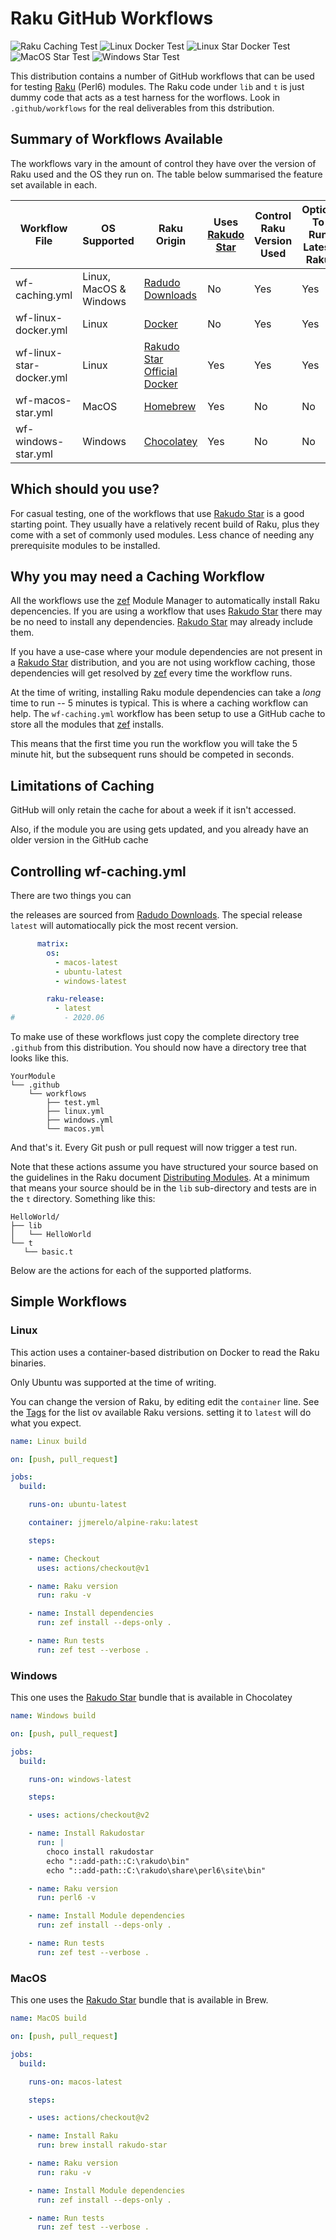 # Raku GitHub Workflows

![Raku Caching Test](https://github.com/pmqs/Raku-GitHub-Workflows/workflows/Raku%20Caching%20Test/badge.svg)
![Linux Docker Test](https://github.com/pmqs/Raku-GitHub-Workflows/workflows/Linux%20Docker%20Test/badge.svg)
![Linux Star Docker Test](https://github.com/pmqs/Raku-GitHub-Workflows/workflows/Linux%20Star%20Docker%20Test/badge.svg)
![MacOS Star Test](https://github.com/pmqs/Raku-GitHub-Workflows/workflows/MacOS%20Star%20Test/badge.svg)
![Windows Star Test](https://github.com/pmqs/Raku-GitHub-Workflows/workflows/Windows%20Star%20Test/badge.svg)

This distribution contains a number of  GitHub workflows that can be used for testing [Raku](https://www.raku.org/) (Perl6) modules. The Raku code under `lib` and `t` is just dummy code that acts as a test harness for the worflows. Look in `.github/workflows` for the real deliverables from this dstribution.


## Summary of Workflows Available

The workflows vary in the amount of control they have over the version of Raku used and the OS they run on. The table below summarised the feature set available in each.


Workflow File | OS Supported | Raku Origin |  Uses [Rakudo Star](https://rakudo.org/star) | Control Raku Version Used | Option To Run Latest Raku | GitHub Cache Support
---|---|---|---|---|---|---
wf-caching.yml | Linux, MacOS & Windows | [Radudo Downloads](https://rakudo.org/downloads/rakudo) | No | Yes | Yes | Yes
wf-linux-docker.yml | Linux | [Docker](https://hub.docker.com/r/jjmerelo/alpine-raku) | No | Yes | Yes | No
wf-linux-star-docker.yml | Linux | [Rakudo Star Official Docker](https://hub.docker.com/_/rakudo-star/) | Yes | Yes | Yes | No
wf-macos-star.yml |  MacOS | [Homebrew](https://github.com/Homebrew/homebrew-core/blob/master/Formula/rakudo-star.rb) | Yes | No  | No | No
wf-windows-star.yml | Windows | [Chocolatey](https://chocolatey.org/packages/rakudostar)  | Yes |  No | No | No

## Which should you use?

For casual testing, one of the workflows that use [Rakudo Star](https://rakudo.org/star) is a good starting point. They usually have a relatively recent build of Raku, plus they come with a set of commonly used modules. Less chance of needing any prerequisite modules to be installed.

## Why you may need a Caching Workflow

All the workflows use the [zef](https://github.com/ugexe/zef) Module Manager to automatically install Raku depencencies. If you are using a workflow that uses [Rakudo Star](https://rakudo.org/star) there may be no need to install any dependencies. [Rakudo Star](https://rakudo.org/star) may already include them.

If you have a use-case where your module dependencies are not present in a [Rakudo Star](https://rakudo.org/star) distribution, and you are not using workflow caching, those dependencies will get resolved by [zef](https://github.com/ugexe/zef) every time the workflow runs.

At the time of writing, installing Raku module dependencies can take a *long* time to run -- 5 minutes is typical. This is where a caching workflow can help. The `wf-caching.yml` workflow has been setup to use a GitHub cache to store all the modules that [zef](https://github.com/ugexe/zef) installs.

This means that the first time you run the workflow you will take the 5 minute hit, but the subsequent runs should be competed in seconds.


## Limitations of Caching

GitHub will only retain the cache for about a week if it isn't accessed.

Also, if the module you are using gets updated, and you already have an older version in the GitHub cache



## Controlling wf-caching.yml

There are two things you can

the releases are sourced from [Radudo Downloads](https://rakudo.org/downloads/rakudo). The special release `latest` will automatiocally pick the most recent version.

```yaml
      matrix:
        os:
          - macos-latest
          - ubuntu-latest
          - windows-latest

        raku-release:
          - latest
#           - 2020.06
```




To make use of these workflows just copy the complete directory tree `.github` from this distribution.
You should now have a directory tree that looks like this.


```
YourModule
└── .github
    └── workflows
        ├── test.yml
        ├── linux.yml
        ├── windows.yml
        └── macos.yml

```

And that's it. Every Git push or pull request will now trigger a test run.


Note that these actions assume you have structured your source based on the guidelines in the Raku document [Distributing Modules](https://docs.raku.org/language/modules#Distributing_modules). At a minimum that means your source should be in the `lib` sub-directory and tests are in the `t` directory. Something like this:

 ```
HelloWorld/
├── lib
│   └── HelloWorld
└── t
    └── basic.t
```


Below are the actions for each of the supported platforms.

## Simple Workflows

### Linux

This action uses a container-based distribution on Docker to read the Raku binaries.

Only Ubuntu was supported at the time of writing.

You can change the version of Raku, by editing edit the `container` line. See the [Tags](https://hub.docker.com/r/jjmerelo/alpine-raku/tags)
for the list ov available Raku versions. setting it to `latest` will do what you expect.


```yaml
name: Linux build

on: [push, pull_request]

jobs:
  build:

    runs-on: ubuntu-latest

    container: jjmerelo/alpine-raku:latest

    steps:

    - name: Checkout
      uses: actions/checkout@v1

    - name: Raku version
      run: raku -v

    - name: Install dependencies
      run: zef install --deps-only .

    - name: Run tests
      run: zef test --verbose .
```

### Windows

This one uses the [Rakudo Star](https://rakudo.org/star) bundle that is available in Chocolatey

```yaml
name: Windows build

on: [push, pull_request]

jobs:
  build:

    runs-on: windows-latest

    steps:

    - uses: actions/checkout@v2

    - name: Install Rakudostar
      run: |
        choco install rakudostar
        echo "::add-path::C:\rakudo\bin"
        echo "::add-path::C:\rakudo\share\perl6\site\bin"

    - name: Raku version
      run: perl6 -v

    - name: Install Module dependencies
      run: zef install --deps-only .

    - name: Run tests
      run: zef test --verbose .
```

### MacOS

This one uses the [Rakudo Star](https://rakudo.org/star) bundle that is available in Brew.


```yaml
name: MacOS build

on: [push, pull_request]

jobs:
  build:

    runs-on: macos-latest

    steps:

    - uses: actions/checkout@v2

    - name: Install Raku
      run: brew install rakudo-star

    - name: Raku version
      run: raku -v

    - name: Install Module dependencies
      run: zef install --deps-only .

    - name: Run tests
      run: zef test --verbose .
```
